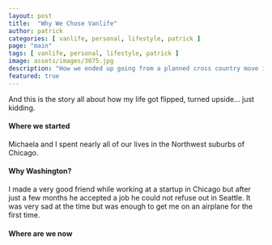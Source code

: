 ```yaml
---
layout: post
title:  "Why We Chose Vanlife"
author: patrick
categories: [ vanlife, personal, lifestyle, patrick ]
page: "main"
tags: [ vanlife, personal, lifestyle, patrick ]
image: assets/images/3075.jpg
description: "How we ended up going from a planned cross country move into permanent purgatory"
featured: true
---
```


And this is the story all about how my life got flipped, turned upside... just kidding. 

#### Where we started

Michaela and I spent nearly all of our lives in the Northwest suburbs of Chicago. 

#### Why Washington?
I made a very good friend while working at a startup in Chicago but after just a few months he accepted a job he could not refuse out in Seattle. It was very sad at the time but was enough to get me on an airplane for the first time. 

#### Where are we now


